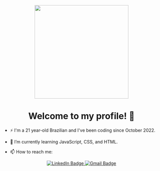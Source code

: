 <div id="header" align="center">
  <img src="https://media.tenor.com/PRN-EHOCuHwAAAAC/the-it-crowd-moss-the-it-crowd.gif" width="300"/>
</div>

<h1 align="center"> 
  Welcome to my profile! 👋
</h1>

- ⚡ I'm a 21 year-old Brazilian and I've been coding since October 2022.

- 🌱 I’m currently learning JavaScript, CSS, and HTML.

- 📫 How to reach me:

<div id="badges" align="center">
  <a href="https://www.linkedin.com/in/laissalviatoclaudiano/">
    <img src="https://img.shields.io/badge/LinkedIn-blue?style=for-the-badge&logo=linkedin&logoColor=white" alt="LinkedIn Badge"/>
  </a>
  <a href="mailto:laissalviatoclaudiano@gmail.com">
   <img src="https://img.shields.io/badge/Gmail-red?style=for-the-badge&logo=gmail&logoColor=white" alt="Gmail Badge"/>
  </a>
 </div>

<!--
**laissalviatoclaudiano/laissalviatoclaudiano** is a ✨ _special_ ✨ repository because its `README.md` (this file) appears on your GitHub profile.

Here are some ideas to get you started:

- 🔭 I’m currently working on ...
- 🌱 I’m currently learning ...
- 👯 I’m looking to collaborate on ...
- 🤔 I’m looking for help with ...
- 💬 Ask me about ...
- 📫 How to reach me: ...
- 😄 Pronouns: ...
- ⚡ Fun fact: ...
-->
